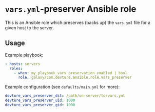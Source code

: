 # `vars.yml`-preserver Ansible role

This is an Ansible role which preserves (backs up) the `vars.yml` file for a given host to the server.

## Usage

Example playbook:

```yaml
- hosts: servers
  roles:
    - when: my_playbook_vars_preservation_enabled | bool
      role: galaxy/com.devture.ansible.role.vars_preserver
```

Example configuration (see `defaults/main.yml` for more):

```yaml
devture_vars_preserver_dst: /path/on-server/to/vars.yml
devture_vars_preserver_uid: 1000
devture_vars_preserver_gid: 1000
```
